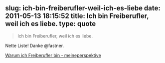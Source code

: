 slug: ich-bin-freiberufler-weil-ich-es-liebe
date: 2011-05-13 18:15:52
title: Ich bin Freiberufler, weil ich es liebe.
type: quote
---

> Ich bin Freiberufler, weil ich es liebe.

Nette Liste! Danke @fastner.

 [Warum ich Freiberufler bin - meineperspektive](http://meineperspektive.wordpress.com/2011/05/10/warum-ich-freiberufler-bin/)
